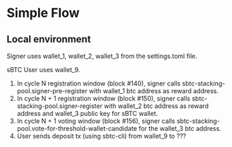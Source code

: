 # Simple Flow

## Local environment
Signer uses wallet_1, wallet_2, wallet_3 from the settings.toml file.

sBTC User uses wallet_9.

1. In cycle N registration window (block #140), signer calls sbtc-stacking-pool.signer-pre-register with wallet_1 btc address as reward address.
2. In cycle N + 1 registration window (block #150), signer calls sbtc-stacking-pool.signer-register with wallet_2 btc address as reward address and wallet_3 public key for sBTC wallet.
3. In cycle N + 1 voting window (block #156), signer calls sbtc-stacking-pool.vote-for-threshold-wallet-candidate for the wallet_3 btc address.
4. User sends deposit tx (using sbtc-cli) from wallet_9 to ???